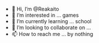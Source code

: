 - 👋 Hi, I’m @Reakaito
- 👀 I’m interested in ... games
- 🌱 I’m currently learning ... school
- 💞️ I’m looking to collaborate on ...
- 📫 How to reach me ... by nothing

<!---
Reakaito/Reakaito is a ✨ special ✨ repository because its `README.md` (this file) appears on your GitHub profile.
You can click the Preview link to take a look at your changes.
--->
